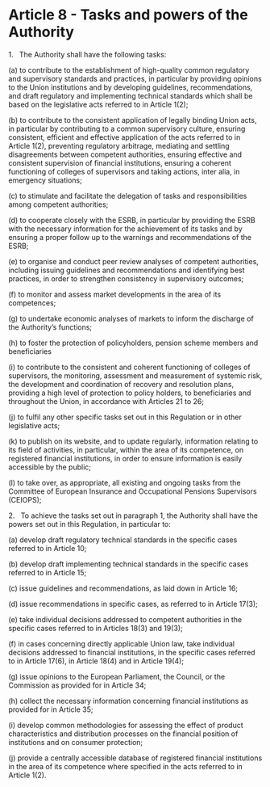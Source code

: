 # Article 8 - Tasks and powers of the Authority


1.   The Authority shall have the following tasks:

(a) to contribute to the establishment of high-quality common regulatory and supervisory standards and practices, in particular by providing opinions to the Union institutions and by developing guidelines, recommendations, and draft regulatory and implementing technical standards which shall be based on the legislative acts referred to in Article 1(2);

(b) to contribute to the consistent application of legally binding Union acts, in particular by contributing to a common supervisory culture, ensuring consistent, efficient and effective application of the acts referred to in Article 1(2), preventing regulatory arbitrage, mediating and settling disagreements between competent authorities, ensuring effective and consistent supervision of financial institutions, ensuring a coherent functioning of colleges of supervisors and taking actions, inter alia, in emergency situations;

(c) to stimulate and facilitate the delegation of tasks and responsibilities among competent authorities;

(d) to cooperate closely with the ESRB, in particular by providing the ESRB with the necessary information for the achievement of its tasks and by ensuring a proper follow up to the warnings and recommendations of the ESRB;

(e) to organise and conduct peer review analyses of competent authorities, including issuing guidelines and recommendations and identifying best practices, in order to strengthen consistency in supervisory outcomes;

(f) to monitor and assess market developments in the area of its competences;

(g) to undertake economic analyses of markets to inform the discharge of the Authority’s functions;

(h) to foster the protection of policyholders, pension scheme members and beneficiaries

(i) to contribute to the consistent and coherent functioning of colleges of supervisors, the monitoring, assessment and measurement of systemic risk, the development and coordination of recovery and resolution plans, providing a high level of protection to policy holders, to beneficiaries and throughout the Union, in accordance with Articles 21 to 26;

(j) to fulfil any other specific tasks set out in this Regulation or in other legislative acts;

(k) to publish on its website, and to update regularly, information relating to its field of activities, in particular, within the area of its competence, on registered financial institutions, in order to ensure information is easily accessible by the public;

(l) to take over, as appropriate, all existing and ongoing tasks from the Committee of European Insurance and Occupational Pensions Supervisors (CEIOPS);

2.   To achieve the tasks set out in paragraph 1, the Authority shall have the powers set out in this Regulation, in particular to:

(a) develop draft regulatory technical standards in the specific cases referred to in Article 10;

(b) develop draft implementing technical standards in the specific cases referred to in Article 15;

(c) issue guidelines and recommendations, as laid down in Article 16;

(d) issue recommendations in specific cases, as referred to in Article 17(3);

(e) take individual decisions addressed to competent authorities in the specific cases referred to in Articles 18(3) and 19(3);

(f) in cases concerning directly applicable Union law, take individual decisions addressed to financial institutions, in the specific cases referred to in Article 17(6), in Article 18(4) and in Article 19(4);

(g) issue opinions to the European Parliament, the Council, or the Commission as provided for in Article 34;

(h) collect the necessary information concerning financial institutions as provided for in Article 35;

(i) develop common methodologies for assessing the effect of product characteristics and distribution processes on the financial position of institutions and on consumer protection;

(j) provide a centrally accessible database of registered financial institutions in the area of its competence where specified in the acts referred to in Article 1(2).
